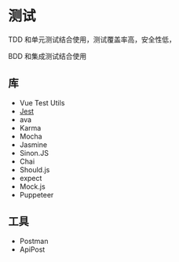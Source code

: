# 测试

TDD 和单元测试结合使用，测试覆盖率高，安全性低，

BDD 和集成测试结合使用

## 库

- Vue Test Utils
- [Jest](https://jestjs.io/zh-Hans)
- ava
- Karma
- Mocha
- Jasmine
- Sinon.JS
- Chai
- Should.js
- expect
- Mock.js
- Puppeteer

## 工具

- Postman
- ApiPost
